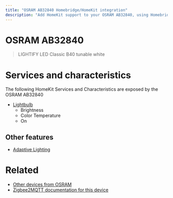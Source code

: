 ```yaml
---
title: "OSRAM AB32840 Homebridge/HomeKit integration"
description: "Add HomeKit support to your OSRAM AB32840, using Homebridge, Zigbee2MQTT and homebridge-z2m."
---
```

<!---
This file has been GENERATED using src/docgen/docgen.ts
DO NOT EDIT THIS FILE MANUALLY!
-->
# OSRAM AB32840
> LIGHTIFY LED Classic B40 tunable white


# Services and characteristics
The following HomeKit Services and Characteristics are exposed by
the OSRAM AB32840

* [Lightbulb](../../light.md)
  * Brightness
  * Color Temperature
  * On


## Other features
* [Adaptive Lighting](../../light.md)


# Related
* [Other devices from OSRAM](../index.md#osram)
* [Zigbee2MQTT documentation for this device](https://www.zigbee2mqtt.io/devices/AB32840.html)